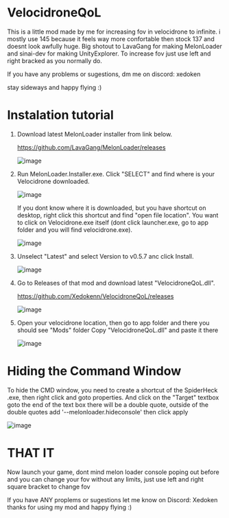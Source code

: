 # VelocidroneQoL

This is a little mod made by me for increasing fov in velocidrone to infinite. i mostly use 145 because it feels way more confortable then stock 137 and doesnt look awfully huge.
Big shotout to LavaGang for making MelonLoader and sinai-dev for making UnityExplorer.
To increase fov just use left and right bracked as you normally do.

If you have any problems or sugestions, dm me on discord: xedoken

stay sideways and happy flying :)



# Instalation tutorial

1. Download latest MelonLoader installer from link below.
   
   https://github.com/LavaGang/MelonLoader/releases
   
   ![image](https://github.com/Xedokenn/VelocidroneQoL/assets/61141323/0a3f6eb6-b785-4f73-9ab4-f4c6e20306a9)


2. Run MelonLoader.Installer.exe. Click "SELECT" and find where is your Velocidrone downloaded.
   
   ![image](https://github.com/Xedokenn/VelocidroneQoL/assets/61141323/a9402441-975a-473c-8f41-a50b925e37ba)

   If you dont know where it is downloaded, but you have shortcut on desktop, right click this shortcut and find "open file location".
   You want to click on Velocidrone.exe itself (dont click launcher.exe, go to app folder and you will find velocidrone.exe).
   
   ![image](https://github.com/Xedokenn/VelocidroneQoL/assets/61141323/2d627328-4785-427c-b69c-213da485b69c)

3. Unselect "Latest" and select Version to v0.5.7 anc click Install.

   ![image](https://github.com/Xedokenn/VelocidroneQoL/assets/61141323/a986de29-e683-4498-a7b2-a7fdfd7931b5)


4. Go to Releases of that mod and download latest "VelocidroneQoL.dll".

   https://github.com/Xedokenn/VelocidroneQoL/releases

   ![image](https://github.com/Xedokenn/VelocidroneQoL/assets/61141323/c74bd6db-a44d-4067-8770-e1c1c3e102da)

5. Open your velocidrone location, then go to app folder and there you should see "Mods" folder
   Copy "VelocidroneQoL.dll" and paste it there
   
   ![image](https://github.com/Xedokenn/VelocidroneQoL/assets/61141323/f72ecba3-6879-45b5-9f04-f909ed384c24)


# Hiding the Command Window
To hide the CMD window, you need to create a shortcut of the SpiderHeck .exe, then right click and goto properties. And click on the "Target" textbox goto the end of the text box there will be a double quote, outside of the double quotes add '--melonloader.hideconsole' then click apply

![image](https://github.com/Xedokenn/VelocidroneQoL/assets/61141323/a66c6624-5103-4769-8bcb-2d9ab2da7727)



# THAT IT
Now launch your game, dont mind melon loader console poping out before and you can change your fov without any limits, just use left and right square bracket to change fov

If you have ANY proplems or sugestions let me know on Discord: Xedoken
thanks for using my mod and happy flying :)



   
